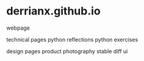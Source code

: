 # derrianx.github.io
webpage

technical pages
python reflections
python exercises

design pages 
product photography
stable diff 
ui 
